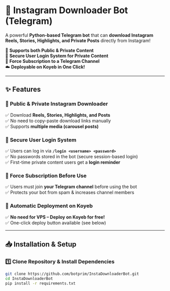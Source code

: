 # 📸 Instagram Downloader Bot (Telegram)  
A powerful **Python-based Telegram bot** that can **download Instagram Reels, Stories, Highlights, and Private Posts** directly from Instagram!  

🚀 **Supports both Public & Private Content**  
🔐 **Secure User Login System for Private Content**  
🔗 **Force Subscription to a Telegram Channel**  
☁️ **Deployable on Koyeb in One Click!**  

---

## ✨ Features  

### 🔹 **Public & Private Instagram Downloader**  
✅ Download **Reels, Stories, Highlights, and Posts**  
✅ No need to copy-paste download links manually  
✅ Supports **multiple media (carousel posts)**  

### 🔹 **Secure User Login System**  
✅ Users can log in via **`/login <username> <password>`**  
✅ No passwords stored in the bot (secure session-based login)  
✅ First-time private content users get a **login reminder**  

### 🔹 **Force Subscription Before Use**  
✅ Users must join **your Telegram channel** before using the bot  
✅ Protects your bot from spam & increases channel members  

### 🔹 **Automatic Deployment on Koyeb**  
✅ **No need for VPS – Deploy on Koyeb for free!**  
✅ One-click deploy button available (see below)  

---

## 📥 Installation & Setup  

### 1️⃣ **Clone Repository & Install Dependencies**  
```bash
git clone https://github.com/botprim/InstaDownloaderBot.git
cd InstaDownloaderBot
pip install -r requirements.txt
